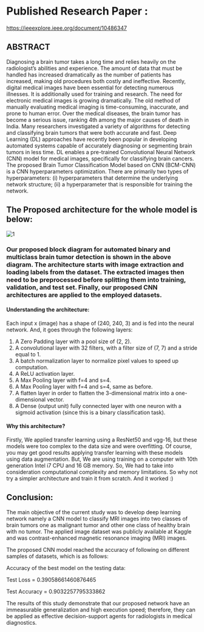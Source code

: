 # Published Research Paper :   

https://ieeexplore.ieee.org/document/10486347


## ABSTRACT

Diagnosing a brain tumor takes a long time and relies heavily on the radiologist’s abilities and experience. The amount of data that must be handled has increased dramatically as the number of patients has increased, making old procedures both costly and ineffective. Recently, digital medical images have been essential for detecting numerous illnesses. It is additionally used for training and research. The 
need for electronic medical images is growing dramatically. The old method of manually evaluating medical imaging is time-consuming, inaccurate, and prone to human error. Over the medical diseases, the brain tumor has become a serious issue, ranking 4th among the major causes of death in India. Many researchers investigated a variety of algorithms for detecting and classifying brain tumors that were both accurate and fast. Deep Learning (DL) approaches have recently been popular in developing automated systems capable of accurately diagnosing or segmenting brain tumors in less time. DL enables a pre-trained Convolutional 
Neural Network (CNN) model for medical images, specifically for classifying brain cancers. The proposed Brain Tumor Classification Model based on CNN (BCM-CNN) is a CNN hyperparameters optimization. There are primarily two types of hyperparameters: (i) hyperparameters that determine the underlying network structure; (ii) a hyperparameter that is responsible for training the network. 

## The Proposed architecture for the whole model is below:

![1](https://github.com/Paliwal-96/Brain-Tumor-Detection-Using-CNN/assets/100425990/090f0b1f-b342-4e40-96ab-7b2f0ab5a9f5)



### Our proposed block diagram for automated binary and multiclass brain tumor detection is shown in the above diagram. The architecture starts with image extraction and loading labels from the dataset. The extracted images then need to be preprocessed before splitting them into training, validation, and test set. Finally, our proposed CNN  architectures are applied to the employed datasets.

#### Understanding the architecture:

Each input x (image) has a shape of (240, 240, 3) and is fed into the neural network. And, it goes through the following layers:

1.	A Zero Padding layer with a pool size of (2, 2).
2.	A convolutional layer with 32 filters, with a filter size of (7, 7) and a stride equal to 1.
3.	A batch normalization layer to normalize pixel values to speed up computation.
4.	A ReLU activation layer.
5.	A Max Pooling layer with f=4 and s=4.
6.	A Max Pooling layer with f=4 and s=4, same as before.
7.	A flatten layer in order to flatten the 3-dimensional matrix into a one-dimensional vector.
8.	A Dense (output unit) fully connected layer with one neuron with a sigmoid activation (since this is a binary classification task).
   
#### Why this architecture?

Firstly, We applied transfer learning using a ResNet50 and vgg-16, but these models were too complex to the data size and were overfitting. Of course, you may get good results applying transfer learning with these models using data augmentation. But, We are using training on a computer with 10th generation Intel i7 CPU and 16 GB memory. So, We had to take into consideration computational complexity and memory limitations.
So why not try a simpler architecture and train it from scratch. And it worked :)

## Conclusion:

The main objective of the current study was to develop deep learning network namely a CNN model to classify MRI images into two classes of brain tumors one as malignant tumor and other one class of healthy brain with no tumor. The applied image dataset was publicly available at Kaggle and was contrast-enhanced magnetic resonance imaging (MRI) images.


The proposed CNN model reached the accuracy of following on different samples of datasets, which is as follows:

Accuracy of the best model on the testing data:

Test Loss = 0.39058661460876465

Test Accuracy = 0.9032257795333862

The results of this study demonstrate that our proposed network have an immeasurable generalization and high execution speed; therefore, they can be applied as effective decision-support agents for radiologists in medical diagnostics.

